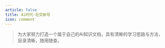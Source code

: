 ```yaml
---
article: false
title: Ai时代-社交帐号
icon: comment
---
```


> 为大家努力打造一个属于自己的Ai知识文档，具有清晰的学习思路与方法，目录清晰，随用随查。
>

